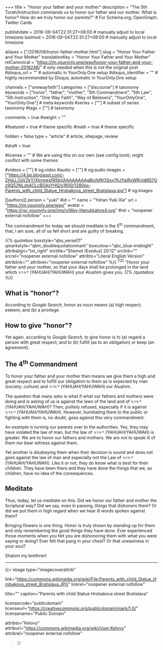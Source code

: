 +++
title = "Honor your father and your mother"
description = "The 5th Torah/Instruction commands us to honor our father and our mother. What is honor? How do we truly honor our parents?"  # For Schema.org; OpenGraph; Twitter Cards

publishdate = 2016-09-04T22:31:27+08:00                          # manually adjust to local timezone
lastmod = 2016-09-04T22:31:27+08:00                          # manually adjust to local timezone

aliases = ["/2016/09/honor-father-mother.html"]
slug = "Honor Your Father and Your Mother"
translationKey = "Honor Your Father and Your Mother"
relCanonical = "https://im.youronly.one/way/honor-your-father-and-your-mother-2016248/"                           # only needed when this is not the original post
#disqus_url = ""                                                    # automatic in YourOnly.One setup
#disqus_identifier = ""                                             # highly recommended by Disqus; automatic in YourOnly.One setup

channels = ["onewayfaith"]
categories = ["discourse"]                           # taxonomy
keywords = ["honor", "father", "mother", "5th Commandment", "5th Law", "5th Instruction", "One Way Faith", "Way of Believers", "YourOnlyOne", "YourOnly.One"]                             # meta keywords
#series = [""]                               # subset of series taxonomy
#tags = [""]                                 # taxonomy

comments = true
#weight = ""

#featured = true                              # theme specific
#math = true                                  # theme specific

hidden = false
type = "article"                                                           # article, sitepage, review

#draft = true

#license = ""                                 # We are using this on our own (see config.toml); might conflict with some themes

#videos = [""]                                # og:video
#audio = [""]                                 # og:audio
images = ["https://4.bp.blogspot.com/-ZHdJ_OsVZkY/XlnmwsfR5bI/AAAAAAAAgBo/bfKOSsx7KJYaiRxWRUgMS7Gz9Q52NLzbACLcBGAsYHQ/s1600/1280px-Parents_with_child_Statue_Hrobakova_street_Bratislava.jpg"]    # og:images

[[authors]]
person = "yuki"
#id = ""
name = "Yohan Yuki Xie"
url = "https://im.youronly.one/way/"
avatar = "https://rsc.youronly.one/img/y/Way-Hanukkahns4.svg"
#rel = "noopener external nofollow"
+++

The commandment for today we should meditate is the 5<sup>th</sup> commandment, that, I am sure, all of us fell short and are guilty of breaking.

<!--more-->

{{% quotebox boxstyle="qbs_verse01" qmarkstyle="qbm_doublequotationmark" boxcolour="qbc_blue-midnight" attribalign="txt_right" srctitle="Shemot (Exodus) 20:12" srclink="" srcrel="noopener external nofollow" attribto="Literal English Version" attriblink="" attribrel="noopener external nofollow" %}}
<sup>[12]</sup> "Honor your father and your mother, so that your days shall be prolonged in the land which <bdi dir="rtl" lang="hbo-Hebr">𐤉𐤄𐤅𐤄</bdi> (YAHUAH/YAHUWAH) your Aluahim gives you.
{{% /quotebox %}}

## What is "honor"?

According to *Google Search*, honor as noun means (a) high respect; esteem; and (b) a privilege.

## How to give "honor"?

Yet again, according to *Google Search*, to give honor is to (a) regard a person with great respect; and to (b) fulfill (as to an obligation) or keep (an agreement).

## The 4<sup>th</sup> Commandment

To honor your father and your mother then means we give them a high and great respect and to fulfill our obligation to them as is expected by man (society; culture) and <bdi dir="rtl" lang="hbo-Hebr">𐤉𐤄𐤅𐤄</bdi> (YAHUAH/YAHUWAH) our Aluahim.

The question that many asks is what if what our fathers and mothers were doing and is asking of us is against the laws of the land and of <bdi dir="rtl" lang="hbo-Hebr">𐤉𐤄𐤅𐤄</bdi> (YAHUAH/YAHUWAH)? Then, politely refused, especially if it is against <bdi dir="rtl" lang="hbo-Hebr">𐤉𐤄𐤅𐤄</bdi> (YAHUAH/YAHUWAH). However, humiliating them to the public or fighting with them is, no doubt, goes against this very commandment.

An example is turning our parents over to the authorities. Yes, they may have violated the law of man, but the law of <bdi dir="rtl" lang="hbo-Hebr">𐤉𐤄𐤅𐤄</bdi> (YAHUAH/YAHUWAH) is greater. We are to honor our fathers and mothers. We are not to speak ill of them nor bear witness against them.

Yet another is disobeying them when their decision is sound and does not goes against the law of man and especially not the Law of <bdi dir="rtl" lang="hbo-Hebr">𐤉𐤄𐤅𐤄</bdi> (YAHUAH/YAHUWAH). Like it or not, they do know what is best for their children. They have been there and they have done the things that we, as children, have no idea of the consequences.

## Meditate

Thus, today, let us meditate on this. Did we honor our father and mother the Scriptural way? Did we say, even in passing, things that dishonors them? Or did we put them in high regard when we hear ill words spoken against them?

Bringing flowers is one thing. Honor is truly shown by standing up for them and only remembering the good things they have done. Ever experienced those moments when you felt you are dishonoring them with what you were saying or doing? Ever felt that pang in your chest? Or that uneasiness in your soul?

Shalom my brethren!

---

{{< image
  type="imagecoverattrib"

  link="https://commons.wikimedia.org/wiki/File:Parents_with_child_Statue_Hrobakova_street_Bratislava.JPG"
  linkrel="noopener external nofollow"

  title=""
  caption="Parents with child Statue Hrobakova street Bratislava"

  licensecode="publicdomain"
  licenseurl="https://creativecommons.org/publicdomain/mark/1.0/"
  licensename="Public Domain"

  attribto="Kelovy"
  attriburl="https://commons.wikimedia.org/wiki/User:Kelovy"
  attribrel="noopener external nofollow"
>}}
